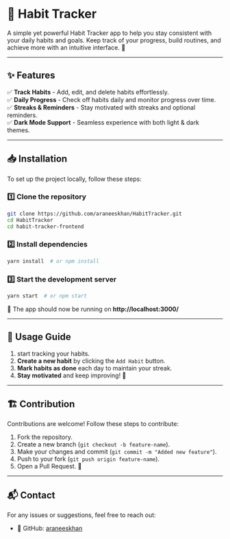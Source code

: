 # 📌 Habit Tracker


A simple yet powerful Habit Tracker app to help you stay consistent with your daily habits and goals. Keep track of your progress, build routines, and achieve more with an intuitive interface. 🚀

---

## ✨ Features

✅ **Track Habits** - Add, edit, and delete habits effortlessly.  
✅ **Daily Progress** - Check off habits daily and monitor progress over time.  
✅ **Streaks & Reminders** - Stay motivated with streaks and optional reminders.  
✅ **Dark Mode Support** - Seamless experience with both light & dark themes.  

---

## 📥 Installation

To set up the project locally, follow these steps:

### 1️⃣ Clone the repository
```sh
git clone https://github.com/araneeskhan/HabitTracker.git
cd HabitTracker
cd habit-tracker-frontend
```

### 2️⃣ Install dependencies
```sh
yarn install  # or npm install
```

### 3️⃣ Start the development server
```sh
yarn start  # or npm start
```

🚀 The app should now be running on **http://localhost:3000/**

---

## 📌 Usage Guide

1. start tracking your habits.
2. **Create a new habit** by clicking the `Add Habit` button.
3. **Mark habits as done** each day to maintain your streak.
4. **Stay motivated** and keep improving! 🎯

---

## 🏗️ Contribution

Contributions are welcome! Follow these steps to contribute:

1. Fork the repository.
2. Create a new branch (`git checkout -b feature-name`).
3. Make your changes and commit (`git commit -m "Added new feature"`).
4. Push to your fork (`git push origin feature-name`).
5. Open a Pull Request. 🎉

---

## 📬 Contact

For any issues or suggestions, feel free to reach out:
- 🔗 GitHub: [araneeskhan](https://github.com/araneeskhan)



